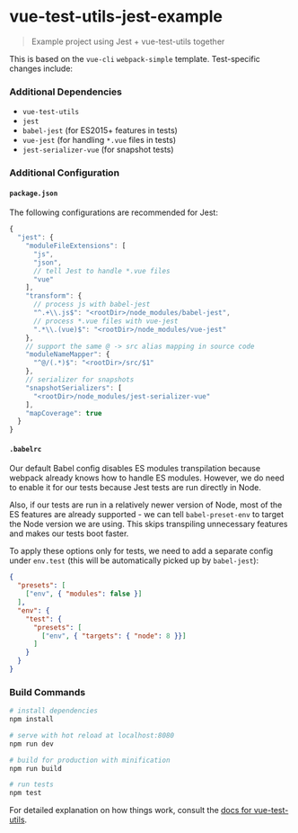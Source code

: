 # vue-test-utils-jest-example

> Example project using Jest + vue-test-utils together

This is based on the `vue-cli` `webpack-simple` template. Test-specific changes include:

### Additional Dependencies

- `vue-test-utils`
- `jest`
- `babel-jest` (for ES2015+ features in tests)
- `vue-jest` (for handling `*.vue` files in tests)
- `jest-serializer-vue` (for snapshot tests)

### Additional Configuration

#### `package.json`

The following configurations are recommended for Jest:

``` js
{
  "jest": {
    "moduleFileExtensions": [
      "js",
      "json",
      // tell Jest to handle *.vue files
      "vue"
    ],
    "transform": {
      // process js with babel-jest
      "^.+\\.js$": "<rootDir>/node_modules/babel-jest",
      // process *.vue files with vue-jest
      ".*\\.(vue)$": "<rootDir>/node_modules/vue-jest"
    },
    // support the same @ -> src alias mapping in source code
    "moduleNameMapper": {
      "^@/(.*)$": "<rootDir>/src/$1"
    },
    // serializer for snapshots
    "snapshotSerializers": [
      "<rootDir>/node_modules/jest-serializer-vue"
    ],
    "mapCoverage": true
  }
}
```

#### `.babelrc`

Our default Babel config disables ES modules transpilation because webpack already knows how to handle ES modules. However, we do need to enable it for our tests because Jest tests are run directly in Node.

Also, if our tests are run in a relatively newer version of Node, most of the ES features are already supported - we can tell `babel-preset-env` to target the Node version we are using. This skips transpiling unnecessary features and makes our tests boot faster.

To apply these options only for tests, we need to add a separate config under `env.test` (this will be automatically picked up by `babel-jest`):

``` json
{
  "presets": [
    ["env", { "modules": false }]
  ],
  "env": {
    "test": {
      "presets": [
        ["env", { "targets": { "node": 8 }}]
      ]
    }
  }
}
```

### Build Commands

``` bash
# install dependencies
npm install

# serve with hot reload at localhost:8080
npm run dev

# build for production with minification
npm run build

# run tests
npm test
```

For detailed explanation on how things work, consult the [docs for vue-test-utils](https://vue-test-utils.vuejs.org/en/guides/testing-SFCs-with-jest.html).
